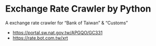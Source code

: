 # Exchange Rate Crawler by Python
A exchange rate crawler for “Bank of Taiwan” & “Customs”

* https://portal.sw.nat.gov.tw/APGQO/GC331
* https://rate.bot.com.tw/xrt

